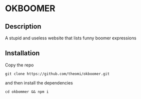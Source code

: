 # OKBOOMER

## Description

A stupid and useless website that lists funny boomer expressions

## Installation

Copy the repo

    git clone https://github.com/theomi/okboomer.git

and then install the dependencies

    cd okbommer && npm i
